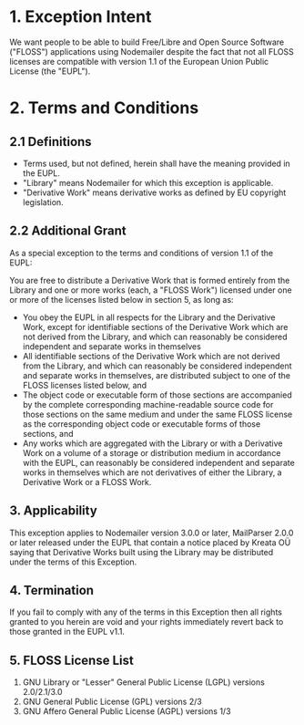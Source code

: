 # 1\. Exception Intent

We want people to be able to build Free/Libre and Open Source Software ("FLOSS") applications using Nodemailer despite the fact that not all FLOSS licenses are compatible with version 1.1 of the European Union Public License (the "EUPL").

# 2\. Terms and Conditions

## 2.1 Definitions

- Terms used, but not defined, herein shall have the meaning provided in the EUPL.
- "Library" means Nodemailer for which this exception is applicable.
- "Derivative Work" means derivative works as defined by EU copyright legislation.

## 2.2 Additional Grant

As a special exception to the terms and conditions of version 1.1 of the EUPL:

You are free to distribute a Derivative Work that is formed entirely from the Library and one or more works (each, a "FLOSS Work") licensed under one or more of the licenses listed below in section 5, as long as:

- You obey the EUPL in all respects for the Library and the Derivative Work, except for identifiable sections of the Derivative Work which are not derived from the Library, and which can reasonably be considered independent and separate works in themselves
- All identifiable sections of the Derivative Work which are not derived from the Library, and which can reasonably be considered independent and separate works in themselves, are distributed subject to one of the FLOSS licenses listed below, and
- The object code or executable form of those sections are accompanied by the complete corresponding machine-readable source code for those sections on the same medium and under the same FLOSS license as the corresponding object code or executable forms of those sections, and
- Any works which are aggregated with the Library or with a Derivative Work on a volume of a storage or distribution medium in accordance with the EUPL, can reasonably be considered independent and separate works in themselves which are not derivatives of either the Library, a Derivative Work or a FLOSS Work.

## 3\. Applicability

This exception applies to Nodemailer version 3.0.0 or later, MailParser 2.0.0 or later released under the EUPL that contain a notice placed by Kreata OÜ saying that Derivative Works built using the Library may be distributed under the terms of this Exception.

## 4\. Termination

If you fail to comply with any of the terms in this Exception then all rights granted to you herein are void and your rights immediately revert back to those granted in the EUPL v1.1.

## 5\. FLOSS License List

1. GNU Library or "Lesser" General Public License (LGPL) versions 2.0/2.1/3.0
2. GNU General Public License (GPL) versions 2/3
3. GNU Affero General Public License (AGPL) versions 1/3
